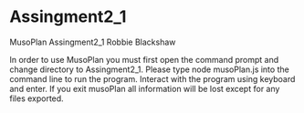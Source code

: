 # Assingment2_1
MusoPlan Assingment2_1 Robbie Blackshaw

In order to use MusoPlan you must first open the command prompt and change directory to Assingment2_1.
Please type node musoPlan.js into the command line to run the program.
Interact with the program using keyboard and enter. If you exit musoPlan all information will be lost except for any files exported.